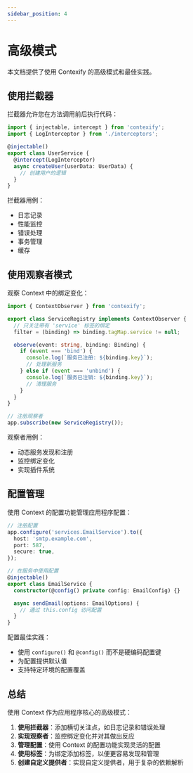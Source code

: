 ```yaml
---
sidebar_position: 4
---
```


# 高级模式

本文档提供了使用 Contexify 的高级模式和最佳实践。

## 使用拦截器

拦截器允许您在方法调用前后执行代码：

```typescript
import { injectable, intercept } from 'contexify';
import { LogInterceptor } from './interceptors';

@injectable()
export class UserService {
  @intercept(LogInterceptor)
  async createUser(userData: UserData) {
    // 创建用户的逻辑
  }
}
```

拦截器用例：

- 日志记录
- 性能监控
- 错误处理
- 事务管理
- 缓存

## 使用观察者模式

观察 Context 中的绑定变化：

```typescript
import { ContextObserver } from 'contexify';

export class ServiceRegistry implements ContextObserver {
  // 只关注带有 'service' 标签的绑定
  filter = (binding) => binding.tagMap.service != null;

  observe(event: string, binding: Binding) {
    if (event === 'bind') {
      console.log(`服务已注册: ${binding.key}`);
      // 处理新服务
    } else if (event === 'unbind') {
      console.log(`服务已注销: ${binding.key}`);
      // 清理服务
    }
  }
}

// 注册观察者
app.subscribe(new ServiceRegistry());
```

观察者用例：

- 动态服务发现和注册
- 监控绑定变化
- 实现插件系统

## 配置管理

使用 Context 的配置功能管理应用程序配置：

```typescript
// 注册配置
app.configure('services.EmailService').to({
  host: 'smtp.example.com',
  port: 587,
  secure: true,
});

// 在服务中使用配置
@injectable()
export class EmailService {
  constructor(@config() private config: EmailConfig) {}

  async sendEmail(options: EmailOptions) {
    // 通过 this.config 访问配置
  }
}
```

配置最佳实践：

- 使用 `configure()` 和 `@config()` 而不是硬编码配置键
- 为配置提供默认值
- 支持特定环境的配置覆盖

## 总结

使用 Context 作为应用程序核心的高级模式：

1. **使用拦截器**：添加横切关注点，如日志记录和错误处理
2. **实现观察者**：监控绑定变化并对其做出反应
3. **管理配置**：使用 Context 的配置功能实现灵活的配置
4. **使用标签**：为绑定添加标签，以便更容易发现和管理
5. **创建自定义提供者**：实现自定义提供者，用于复杂的依赖解析
